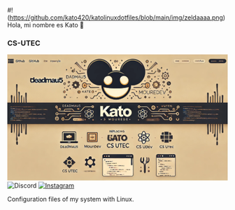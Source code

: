 #!(https://github.com/kato420/katolinuxdotfiles/blob/main/img/zeldaaaa.png) Hola, mi nombre es Kato 👋
### CS-UTEC
![kato](https://github.com/kato420/katolinuxdotfiles/blob/main/img/banner.png)
![Discord](https://img.shields.io/badge/Discord-kato420\_0-5865F2?style=for-the-badge&logo=discord&logoColor=white&labelColor=101010)
[![Instagram](https://img.shields.io/badge/Instagram-@kato420\_0-E4405F?style=for-the-badge&logo=instagram&logoColor=white&labelColor=101010)](https://instagram.com/kato420_0)

Configuration files of my system with Linux.
